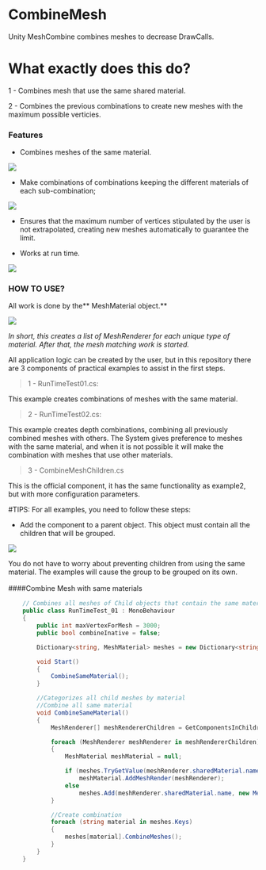 # CombineMesh
Unity MeshCombine combines meshes to decrease DrawCalls.

# What exactly does this do?

1 - Combines mesh that use the same shared material.

2 - Combines the previous combinations to create new meshes with the maximum possible verticies.

### Features

- Combines meshes of the same material.

![](https://i.gyazo.com/ed7bdc02632e99e34102a6f1fc19dbbc.png)

- Make combinations of combinations keeping the different materials of each sub-combination;

![](https://i.gyazo.com/6f21424e46d737d7ea9b209491642267.png)

- Ensures that the maximum number of vertices stipulated by the user is not extrapolated, creating new meshes automatically to guarantee the limit.

- Works at run time.

![](https://i.gyazo.com/7ec2564994ab442f1a5e32a229faeef6.gif)

### HOW TO USE?

All work is done by the** MeshMaterial object.**

![](https://i.gyazo.com/7b4cb1b0febafbddfb143d962e46c7b8.png)

*In short, this creates a list of MeshRenderer for each unique type of material. After that, the mesh matching work is started.*

All application logic can be created by the user, but in this repository there are 3 components of practical examples to assist in the first steps.

> 1 - RunTimeTest01.cs: 

This example creates combinations of meshes with the same material.

> 2 - RunTimeTest02.cs:

This example creates depth combinations, combining all previously combined meshes with others. The System gives preference to meshes with the same material, and when it is not possible it will make the combination with meshes that use other materials.

> 3 - CombineMeshChildren.cs

This is the official component, it has the same functionality as example2, but with more configuration parameters.

#TIPS:
For all examples, you need to follow these steps:

- Add the component to a parent object. This object must contain all the children that will be grouped.

![](https://i.gyazo.com/eef742f55c0c3da033ed1b1879f0bc04.png)

You do not have to worry about preventing children from using the same material. The examples will cause the group to be grouped on its own.

####Combine Mesh with same materials　

```c#
    // Combines all meshes of Child objects that contain the same material.
    public class RunTimeTest_01 : MonoBehaviour
    {
        public int maxVertexForMesh = 3000;
        public bool combineInative = false;

        Dictionary<string, MeshMaterial> meshes = new Dictionary<string, MeshMaterial>();

        void Start()
        {
            CombineSameMaterial();
        }

        //Categorizes all child meshes by material
        //Combine all same material
        void CombineSameMaterial()
        {
            MeshRenderer[] meshRendererChildren = GetComponentsInChildren<MeshRenderer>(combineInative);

            foreach (MeshRenderer meshRenderer in meshRendererChildren)
            {
                MeshMaterial meshMaterial = null;

                if (meshes.TryGetValue(meshRenderer.sharedMaterial.name, out meshMaterial))
                    meshMaterial.AddMeshRender(meshRenderer);
                else
                    meshes.Add(meshRenderer.sharedMaterial.name, new MeshMaterial(meshRenderer.sharedMaterial, meshRenderer, maxVertexForMesh));
            }

            //Create combination
            foreach (string material in meshes.Keys)
            {
                meshes[material].CombineMeshes();
            }
        }      
    }
```


